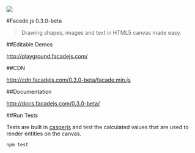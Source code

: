 [![](https://api.travis-ci.org/neogeek/Facade.js.svg)](https://travis-ci.org/neogeek/Facade.js)

#Facade.js 0.3.0-beta

> Drawing shapes, images and text in HTML5 canvas made easy.

##Editable Demos

<http://playground.facadejs.com/>

##CDN

<http://cdn.facadejs.com/0.3.0-beta/facade.min.js>

##Documentation

<http://docs.facadejs.com/0.3.0-beta/>

##Run Tests

Tests are built in [casperjs](http://casperjs.org/) and test the calculated values that are used to render entities on the canvas.

```
npm test
```
